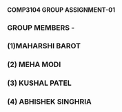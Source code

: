 #### COMP3104  GROUP ASSIGNMENT-01
### GROUP MEMBERS -
### (1)MAHARSHI BAROT
### (2) MEHA MODI
### (3) KUSHAL PATEL
### (4) ABHISHEK SINGHRIA
###
